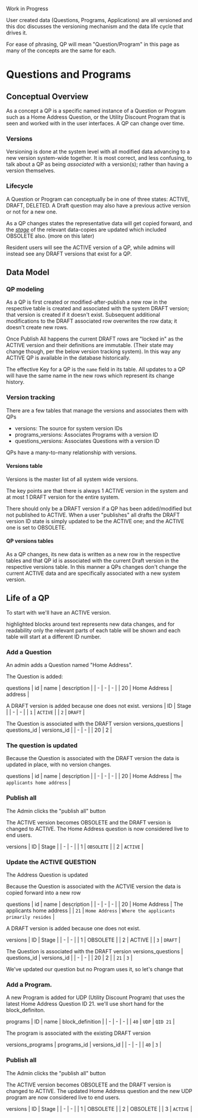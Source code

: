 Work in Progress

User created data (Questions, Programs, Applications) are all versioned and this doc discusses the versioning mechanism and the data life cycle that drives it.

For ease of phrasing, QP will mean "Question/Program" in this page as many of the concepts are the same for each.

# Questions and Programs

## Conceptual Overview

As a concept a QP is a specific named instance of a Question or Program such as a Home Address Question, or the Utility Discount Program that is seen and worked with in the user interfaces.  A QP can change over time.

### Versions

Versioning is done at the system level with all modified data advancing to a new version system-wide together.  It is most correct, and less confusing, to talk about a QP as being *associated* with a version(s); rather than having a version themselves.

### Lifecycle

A Question or Program can conceptually be in one of three states: ACTIVE, DRAFT, DELETED.  A Draft question may also have a previous active version or not for a new one.

As a QP changes states the representative data will get copied forward, and the *[stage](https://github.com/seattle-uat/civiform/blob/45631099ef4245f60a98d5ab8cb90178aab7cfb2/universal-application-tool-0.0.1/app/models/LifecycleStage.java#L12)* of the relevant data-copies are updated which included OBSOLETE also. (more on this later)

Resident users will see the ACTIVE version of a QP, while admins will instead see any DRAFT versions that exist for a QP.

## Data Model

### QP modeling

As a QP is first created or modified-after-publish a new row in the respective table is created and associated with the system DRAFT version; that version is created if it doesn't exist.  Subsequent additional modifications to the DRAFT associated row overwrites the row data; it doesn't create new rows.

Once Publish All happens the current DRAFT rows are "locked in" as the ACTIVE version and their definitions are immutable. (Their state may change though, per the below version tracking system).  In this way any ACTIVE QP is available in the database historically.

The effective Key for a QP is the `name` field in its table.  All updates to a QP will have the same name in the new rows which represent its change history.

### Version tracking

There are a few tables that manage the versions and associates them with QPs

* versions: The source for system version IDs
* programs_versions: Associates Programs with a version ID
* questions_versions: Associates Questions with a version ID

QPs have a many-to-many relationship with versions.

#### Versions table

Versions is the master list of all system wide versions.

The key points are that there is always 1 ACTIVE version in the system and at most 1 DRAFT version for the entire system.

There should only be a DRAFT version if a QP has been added/modified but not published to ACTIVE.  When a user "publishes" all drafts the DRAFT version ID state is simply updated to be the ACTIVE one; and the ACTIVE one is set to OBSOLETE.

#### QP versions tables

As a QP changes, its new data is written as a new row in the respective tables and that QP id is associated with the current Draft version in the respective versions table.  In this manner a QPs changes don't change the current ACTIVE data and are specifically associated with a new system version.

## Life of a QP

To start with we'll have an ACTIVE version.

highlighted blocks around text represents new data changes, and for readability only the relevant parts of each table will be shown and each table will start at a different ID number.

### Add a Question

An admin adds a Question named "Home Address".

The Question is added:

questions
| id | name | description |
| - | - | - |
| 20 | Home Address | address |

A DRAFT version is added because one does not exist.
versions
| ID | Stage |
| - | - |
| `1`  | `ACTIVE` | 
| `2`  | `DRAFT` | 

The Question is associated with the DRAFT version
versions_questions
| questions_id | versions_id | 
| - | - |
| 20 | 2 |

### The question is updated

Because the Question is associated with the DRAFT version the data is updated in place, with no version changes.

questions
| id | name | description |
| - | - | - |
| 20 | Home Address | `The applicants home address` |

### Publish all

The Admin clicks the "publish all" button

The ACTIVE version becomes OBSOLETE and the DRAFT version is changed to ACTIVE. The Home Address question is now considered live to end users. 

versions
| ID | Stage |
| - | - |
| 1  | `OBSOLETE` | 
| 2  | `ACTIVE` | 

### Update the ACTIVE QUESTION

The Address Question is updated

Because the Question is associated with the ACTVIE version the data is copied forward into a new row

questions
| id | name | description |
| - | - | - |
| 20 | Home Address | The applicants home address |
| `21` | `Home Address` | `Where the applicants primarily resides` |


A DRAFT version is added because one does not exist.

versions
| ID | Stage |
| - | - |
| 1  | OBSOLETE | 
| 2  | ACTIVE | 
| `3` | `DRAFT` | 

The Question is associated with the DRAFT version
versions_questions
| questions_id | versions_id | 
| - | - |
| 20 | 2 |
| `21` | `3` |


We've updated our question but no Program uses it, so let's change that

### Add a Program.

A new Program is added for UDP (Utility Discount Program) that uses the latest Home Address Question ID 21.  we'll use short hand for the block_definiton.

programs
| ID | name | block_definition | 
| - | - | - |
| `40` | `UDP` | `QID 21` |


The program is associated with the existing DRAFT version

versions_programs
| programs_id | versions_id | 
| - | - |
| `40` | `3` |

### Publish all

The Admin clicks the "publish all" button

The ACTIVE version becomes OBSOLETE and the DRAFT version is changed to ACTIVE. The updated Home Address question and the new UDP program are now considered live to end users. 

versions
| ID | Stage |
| - | - |
| 1  | OBSOLETE | 
| 2  | OBSOLETE | 
| 3 | `ACTIVE` | 